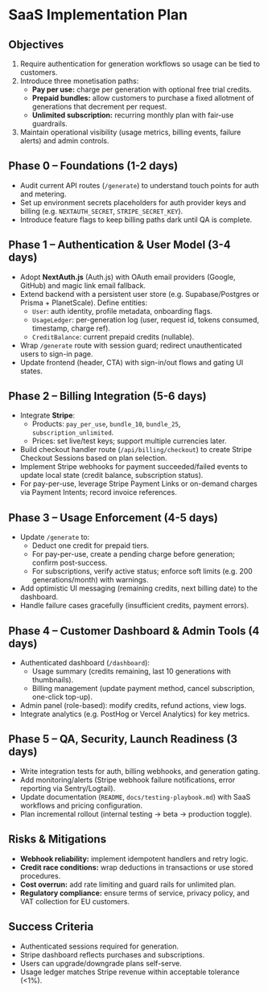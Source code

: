 # SaaS Implementation Plan

## Objectives
1. Require authentication for generation workflows so usage can be tied to customers.
2. Introduce three monetisation paths:
   - **Pay per use:** charge per generation with optional free trial credits.
   - **Prepaid bundles:** allow customers to purchase a fixed allotment of generations that decrement per request.
   - **Unlimited subscription:** recurring monthly plan with fair-use guardrails.
3. Maintain operational visibility (usage metrics, billing events, failure alerts) and admin controls.

## Phase 0 – Foundations (1-2 days)
- Audit current API routes (`/generate`) to understand touch points for auth and metering.
- Set up environment secrets placeholders for auth provider keys and billing (e.g. `NEXTAUTH_SECRET`, `STRIPE_SECRET_KEY`).
- Introduce feature flags to keep billing paths dark until QA is complete.

## Phase 1 – Authentication & User Model (3-4 days)
- Adopt **NextAuth.js** (Auth.js) with OAuth email providers (Google, GitHub) and magic link email fallback.
- Extend backend with a persistent user store (e.g. Supabase/Postgres or Prisma + PlanetScale). Define entities:
  - `User`: auth identity, profile metadata, onboarding flags.
  - `UsageLedger`: per-generation log (user, request id, tokens consumed, timestamp, charge ref).
  - `CreditBalance`: current prepaid credits (nullable).
- Wrap `/generate` route with session guard; redirect unauthenticated users to sign-in page.
- Update frontend (header, CTA) with sign-in/out flows and gating UI states.

## Phase 2 – Billing Integration (5-6 days)
- Integrate **Stripe**:
  - Products: `pay_per_use`, `bundle_10`, `bundle_25`, `subscription_unlimited`.
  - Prices: set live/test keys; support multiple currencies later.
- Build checkout handler route (`/api/billing/checkout`) to create Stripe Checkout Sessions based on plan selection.
- Implement Stripe webhooks for payment succeeded/failed events to update local state (credit balance, subscription status).
- For pay-per-use, leverage Stripe Payment Links or on-demand charges via Payment Intents; record invoice references.

## Phase 3 – Usage Enforcement (4-5 days)
- Update `/generate` to:
  - Deduct one credit for prepaid tiers.
  - For pay-per-use, create a pending charge before generation; confirm post-success.
  - For subscriptions, verify active status; enforce soft limits (e.g. 200 generations/month) with warnings.
- Add optimistic UI messaging (remaining credits, next billing date) to the dashboard.
- Handle failure cases gracefully (insufficient credits, payment errors).

## Phase 4 – Customer Dashboard & Admin Tools (4 days)
- Authenticated dashboard (`/dashboard`):
  - Usage summary (credits remaining, last 10 generations with thumbnails).
  - Billing management (update payment method, cancel subscription, one-click top-up).
- Admin panel (role-based): modify credits, refund actions, view logs.
- Integrate analytics (e.g. PostHog or Vercel Analytics) for key metrics.

## Phase 5 – QA, Security, Launch Readiness (3 days)
- Write integration tests for auth, billing webhooks, and generation gating.
- Add monitoring/alerts (Stripe webhook failure notifications, error reporting via Sentry/Logtail).
- Update documentation (`README`, `docs/testing-playbook.md`) with SaaS workflows and pricing configuration.
- Plan incremental rollout (internal testing → beta → production toggle).

## Risks & Mitigations
- **Webhook reliability:** implement idempotent handlers and retry logic.
- **Credit race conditions:** wrap deductions in transactions or use stored procedures.
- **Cost overrun:** add rate limiting and guard rails for unlimited plan.
- **Regulatory compliance:** ensure terms of service, privacy policy, and VAT collection for EU customers.

## Success Criteria
- Authenticated sessions required for generation.
- Stripe dashboard reflects purchases and subscriptions.
- Users can upgrade/downgrade plans self-serve.
- Usage ledger matches Stripe revenue within acceptable tolerance (<1%).
